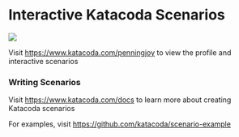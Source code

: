 # Interactive Katacoda Scenarios

[![](http://shields.katacoda.com/katacoda/penningjoy/count.svg)](https://www.katacoda.com/penningjoy "Get your profile on Katacoda.com")

Visit https://www.katacoda.com/penningjoy to view the profile and interactive scenarios

### Writing Scenarios
Visit https://www.katacoda.com/docs to learn more about creating Katacoda scenarios

For examples, visit https://github.com/katacoda/scenario-example
